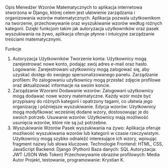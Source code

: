 Opis
Menedżer Wzorów Matematycznych to aplikacja internetowa stworzona w Django, której celem jest ułatwienie zarządzania i organizowania wzorów matematycznych. Aplikacja pozwala użytkownikom na tworzenie, przechowywanie oraz wyszukiwanie wzorów według różnych kategorii. Dzięki funkcjom takim jak autoryzacja użytkowników oraz pasek wyszukiwania na żywo, aplikacja oferuje płynne i intuicyjne zarządzanie treściami matematycznymi.

Funkcje
1. Autoryzacja Użytkowników
Tworzenie konta: Użytkownicy mogą zarejestrować nowe konto, podając swój adres e-mail oraz hasło.
Logowanie: Zarejestrowani użytkownicy mogą zalogować się, aby uzyskać dostęp do swojego spersonalizowanego panelu.
Zarządzanie profilem: Po zalogowaniu użytkownicy mogą przesłać zdjęcie profilowe oraz aktualizować informacje na swoim koncie.
2. Zarządzanie Wzorami
Dodawanie wzorów: Zalogowani użytkownicy mogą dodawać nowe wzory matematyczne. Każdy wzór może być przypisany do różnych kategorii i opatrzony tagami, co ułatwia jego organizację i późniejsze wyszukiwanie.
Edycja wzorów: Użytkownicy mogą modyfikować wcześniej dodane wzory, dostosowując je do swoich potrzeb.
Usuwanie wzorów: Użytkownicy mają możliwość usunięcia wzorów, które nie są już potrzebne.
3. Wyszukiwanie Wzorów
Pasek wyszukiwania na żywo: Aplikacja oferuje możliwość wyszukiwania wzorów lub kategorii w czasie rzeczywistym. Użytkownicy mogą szybko odnaleźć interesujące ich wzory, wpisując fragment nazwy lub słowa kluczowe.
Technologie
Frontend: HTML, CSS, JavaScript
Backend: Django (Python)
Baza danych: SQL
Autoryzacja: JWT (JSON Web Token)
Przechowywanie obrazów profilowych: Media 
Autor
Projekt, testowanie, programowanie: Krystian K.
